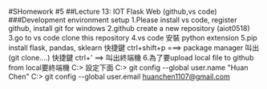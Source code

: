 #SHomework #5
##Lecture 13: IOT Flask Web (github,vs code)
###Development environment setup
1.Please install vs code, register github, install git for windows
2.github create a new repository (aiot0518)
3.go to vs code clone this repository
4.vs code 安裝 python extension
5.pip install flask, pandas, sklearn
  快捷鍵 ctrl+shift+p ===> package manager 叫出 (git clone....)
  快捷鍵 ctrl+' ==> 叫出終端機
6.為了要upload local file to github from local要終端機 C:> 設定下面
C:> git config --global user.name "Huan Chen"
C:> git config --global user.email huanchen1107@gmail.com 


